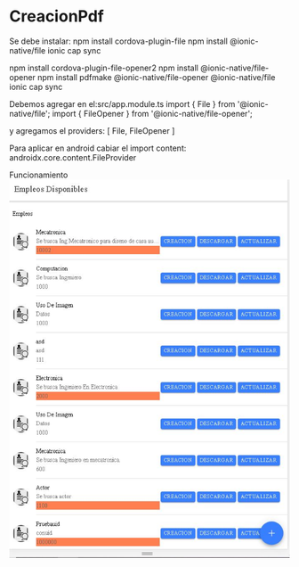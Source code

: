 # CreacionPdf

Se debe instalar:
  npm install cordova-plugin-file
  npm install @ionic-native/file
  ionic cap sync

  npm install cordova-plugin-file-opener2
  npm install @ionic-native/file-opener
  npm install pdfmake @ionic-native/file-opener @ionic-native/file 
  ionic cap sync



Debemos agregar en el:src/app.module.ts
  import { File } from '@ionic-native/file';
  import { FileOpener } from '@ionic-native/file-opener';

y agregamos el 
 providers: [
    File,
    FileOpener
  ]
  
Para aplicar en android cabiar el import content:
  androidx.core.content.FileProvider
  
 Funcionamiento 
 ![alt text](https://github.com/jhtc5898/CreacionPdf/blob/master/Funcionamiento%20.JPG)

